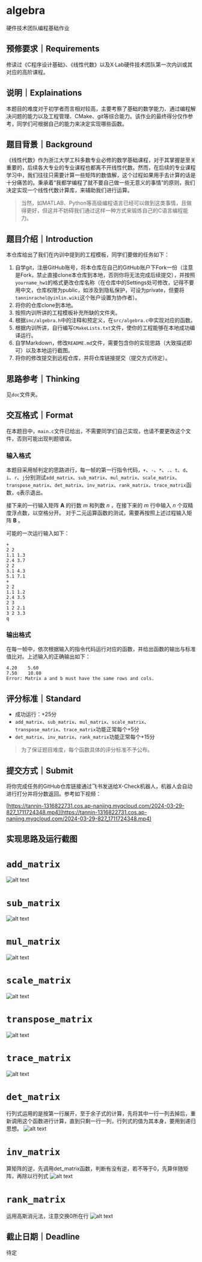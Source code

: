 <!--
 * @Author: shichenyi shichenyi23@163.com
 * @Date: 2024-05-15 16:16:58
 * @LastEditors: shichenyi shichenyi23@163.com
 * @LastEditTime: 2024-05-15 17:14:00
 * @FilePath: \hw1\readme\README.md
 * @Description: 这是默认设置,请设置`customMade`, 打开koroFileHeader查看配置 进行设置: https://github.com/OBKoro1/koro1FileHeader/wiki/%E9%85%8D%E7%BD%AE
-->
# algebra
硬件技术团队编程基础作业
## 预修要求｜Requirements
修读过《C程序设计基础》、《线性代数》以及X·Lab硬件技术团队第一次内训或其对应的高阶课程。
## 说明｜Explainations
本题目的难度对于初学者而言相对较高，主要考察了基础的数学能力、通过编程解决问题的能力以及工程管理、CMake、git等综合能力。该作业的最终得分仅作参考，同学们可根据自己的能力来决定实现哪些函数。
## 题目背景｜Background
《线性代数》作为浙江大学工科多数专业必修的数学基础课程，对于其掌握是至关重要的，后续各大专业的专业课程也都离不开线性代数。然而，在后续的专业课程学习中，我们往往只需要计算一些矩阵的数值解，这个过程如果用手去计算的话是十分痛苦的。秉承着“我都学编程了就不要自己做一些无意义的事情”的原则，我们决定实现一个线性代数计算库，来辅助我们进行运算。
> 当然，如MATLAB、Python等高级编程语言已经可以做到这类事情，且做得更好，但这并不妨碍我们通过这样一种方式来锻炼自己的C语言编程能力。
## 题目介绍｜Introduction
本仓库给出了我们在内训中提到的工程模板，同学们要做的任务如下：
1. 自学git，注册GitHub账号，将本仓库在自己的GitHub账户下Fork一份（注意是Fork，禁止直接clone本仓库到本地，否则你将无法完成后续提交），并按照`yourname_hw1`的格式更改仓库名称（在仓库中的Settings处可修改，记得不要用中文，仓库权限为public，如涉及到隐私保护，可设为private，但要将`tanninrachel@yinlin.wiki`这个账户设置为协作者）。
2. 将你的仓库clone到本地。
3. 按照内训所讲的工程模板补充所缺的文件夹。
4. 根据`inc/algebra.h`中的注释和预定义，在`src/algebra.c`中实现对应的函数。
5. 根据内训所讲，自行编写`CMakeLists.txt`文件，使你的工程能够在本地成功编译运行。
6. 自学Markdown，修改`README.md`文件，需要包含你的实现思路（大致描述即可）以及本地运行截图。
7. 将你的修改提交到远程仓库，并将仓库链接提交（提交方式待定）。
## 思路参考｜Thinking
见`doc`文件夹。
## 交互格式｜Format
在本题目中，`main.c`文件已给出，不需要同学们自己实现，也请不要更改这个文件，否则可能出现判题错误。
### 输入格式
本题目采用帧判定的思路进行，每一帧的第一行指令代码，`+`、`-`、`*`、`.`、`t`、`d`、`i`、`r`、`j`分别测试`add_matrix`、`sub_matrix`、`mul_matrix`、`scale_matrix`、`transpose_matrix`、`det_matrix`、`inv_matrix`、`rank_matrix`、`trace_matrix`函数，`q`表示退出。

接下来的一行输入矩阵 $\mathbf{A}$ 的行数 $m$ 和列数 $n$ ，在接下来的 $m$ 行中输入 $n$ 个双精度浮点数，以空格分开。
对于二元运算函数的测试，需要再按照上述过程输入矩阵 $\textbf{B}$ 。

可能的一次运行输入如下：
```
+
2 2
1.1 1.3
2.4 3.7
2 2
3.1 4.3
5.1 7.1
+
2 2
1.1 1.2
2.4 3.5
2 3
1 2 2.1
3 2 3.3
q
```
### 输出格式
在每一帧中，依次根据输入的指令代码运行对应的函数，并给出函数的输出与标准值比对。上述输入的正确输出如下：
```
4.20    5.60    
7.50    10.80
Error: Matrix a and b must have the same rows and cols.
```
## 评分标准｜Standard
* 成功运行：+25分
* `add_matrix`、`sub_matrix`、`mul_matrix`、`scale_matrix`、`transpose_matrix`、`trace_matrix`功能正常每个+5分
* `det_matrix`、`inv_matrix`、`rank_matrix`功能正常每个+15分
> 为了保证题目难度，每个函数具体的评分标准不予公布。
## 提交方式｜Submit
将你完成任务的GitHub仓库链接通过飞书发送给X-Check机器人，机器人会自动进行打分并将分数返回。参考如下视频：

[https://tannin-1316822731.cos.ap-nanjing.myqcloud.com/2024-03-29-827_1711724348.mp4](https://tannin-1316822731.cos.ap-nanjing.myqcloud.com/2024-03-29-827_1711724348.mp4)
## 实现思路及运行截图
# `add_matrix`
![alt text](<屏幕截图 2024-05-15 163526.png>)
# `sub_matrix`
![alt text](<屏幕截图 2024-05-15 165715.png>)
# `mul_matrix`
![alt text](<屏幕截图 2024-05-15 165715-1.png>)
# `scale_matrix`
![alt text](<屏幕截图 2024-05-15 165715-2.png>)
# `transpose_matrix`
![alt text](<屏幕截图 2024-05-15 165741.png>)
# `trace_matrix`
![alt text](<屏幕截图 2024-05-15 165826.png>)
# `det_matrix`
行列式运用的是按第一行展开，至于余子式的计算，先将其中一行一列去掉后，重新调用这个函数进行计算，直到只剩一行一列，行列式的值为其本身，要用到递归思想。
![alt text](<屏幕截图 2024-05-15 170215.png>)
# `inv_matrix`
算矩阵的逆，先调用det_matrix函数，判断有没有逆，若不等于0，先算伴随矩阵，再除以行列式
![alt text](<屏幕截图 2024-05-15 170222.png>)
# `rank_matrix`
运用高斯消元法，注意交换0所在行
![alt text](<屏幕截图 2024-05-15 171257.png>)
## 截止日期｜Deadline
待定
